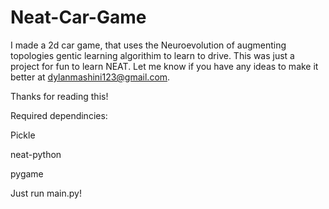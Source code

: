 # Neat-Car-Game
I made a 2d car game, that uses the Neuroevolution of augmenting topologies gentic learning algorithim to learn to drive. This was just a project for fun to learn NEAT. Let me know if you have any ideas to make it better at dylanmashini123@gmail.com.

Thanks for reading this!



Required dependincies:

Pickle

neat-python

pygame

Just run main.py!
